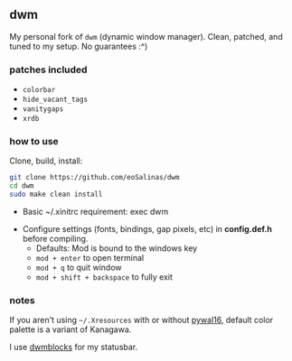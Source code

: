 ## dwm

My personal fork of `dwm` (dynamic window manager). Clean, patched, and tuned to my setup. No guarantees :^)

### patches included
- `colorbar`
- `hide_vacant_tags`
- `vanitygaps`
- `xrdb`

### how to use
Clone, build, install:

```sh
git clone https://github.com/eoSalinas/dwm
cd dwm
sudo make clean install
```

- Basic ~/.xinitrc requirement: exec dwm
* Configure settings (fonts, bindings, gap pixels, etc) in **config.def.h** before compiling.
  - Defaults: Mod is bound to the windows key
  - ```mod + enter``` to open terminal
  - ```mod + q``` to quit window
  - ```mod + shift + backspace``` to fully exit

### notes
If you aren't using ```~/.Xresources``` with or without [pywal16](https://github.com/eylles/pywal16), default color palette is a variant of Kanagawa.

I use [dwmblocks](https://github.com/eoSalinas/dwmblocks) for my statusbar.
